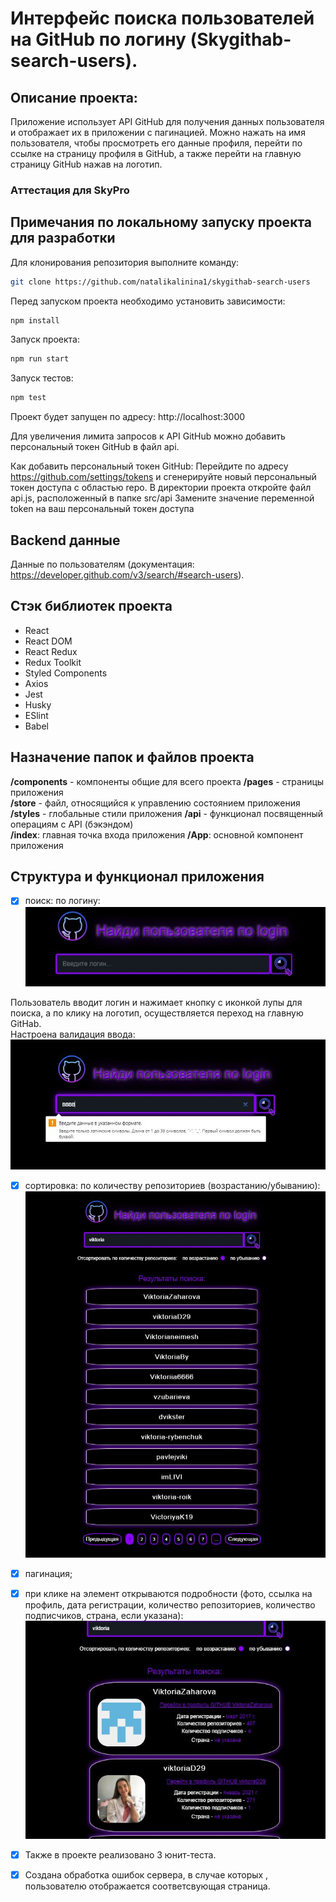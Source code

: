 #  Интерфейс поиска пользователей на GitHub по логину (Skygithab-search-users).
## Описание проекта:
Приложение использует API GitHub для получения данных пользователя и отображает их в приложении с пагинацией. Можно нажать на имя пользователя, чтобы просмотреть его данные профиля, перейти по ссылке на страницу профиля в GitHub, а также перейти на главную страницу GitHub нажав на логотип.
### Аттестация для SkyPro
## Примечания по локальному запуску проекта для разработки
Для клонирования репозитория выполните команду:
```bash
git clone https://github.com/natalikalinina1/skygithab-search-users
```
Перед запуском проекта необходимо установить зависимости:

```bash
npm install
```
Запуск проекта:

```bash
npm run start
```
Запуск тестов:

```bash
npm test
```
Проект будет запущен по адресу: http://localhost:3000

Для увеличения лимита запросов к API GitHub можно добавить персональный токен GitHub в файл api.

Как добавить персональный токен GitHub:
Перейдите по адресу https://github.com/settings/tokens и сгенерируйте новый персональный токен доступа с областью repo.
В директории проекта откройте файл api.js, расположенный в папке src/api
Замените значение переменной token на ваш персональный токен доступа

## Backend данные
Данные по пользователям  (документация: https://developer.github.com/v3/search/#search-users).

## Стэк библиотек проекта
- React
- React DOM
- React Redux
- Redux Toolkit
- Styled Components
- Axios
- Jest
- Husky
- ESlint
- Babel

## Назначение папок и файлов проекта
**/components** - компоненты общие для всего проекта
**/pages** - страницы приложения  
**/store** - файл, относящийся к управлению состоянием приложения
**/styles** - глобальные стили приложения
**/api** - функционал посвященный операциям с API (бэкэндом)  
**/index**: главная точка входа приложения
**/App**: основной компонент приложения

## Структура и функционал приложения
- [x] поиск: по логину:
![images](https://raw.githubusercontent.com/natalikalinina1/skygithab-search-users/master/public/assets-githab/header.JPG)

Пользователь вводит логин и нажимает кнопку с иконкой лупы для поиска, а по клику на логотип, осуществляется переход на главную GitHab.  
Настроена валидация ввода:
![images](https://raw.githubusercontent.com/natalikalinina1/skygithab-search-users/master/public/assets-githab/searchvalid.JPG)
- [x] сортировка: по количеству репозиториев (возрастанию/убыванию):
![images](https://raw.githubusercontent.com/natalikalinina1/skygithab-search-users/master/public/assets-githab/main.JPG)
- [x] пагинация;
- [x] при клике на элемент открываются подробности (фото, ссылка на профиль, дата регистрации, количество репозиториев, количество подписчиков, страна, если указана):
![images](https://raw.githubusercontent.com/natalikalinina1/skygithab-search-users/master/public/assets-githab/clickmain.JPG)   


- [x] Также в проекте реализовано 3 юнит-теста.
- [x] Создана обработка ошибок сервера, в случае которых , пользователю отображается соответсвующая страница.

